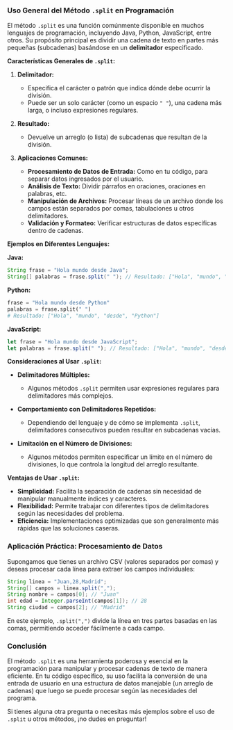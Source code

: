 ### **Uso General del Método `.split` en Programación**

El método `.split` es una función comúnmente disponible en muchos lenguajes de programación, incluyendo Java, Python, JavaScript, entre otros. Su propósito principal es dividir una cadena de texto en partes más pequeñas (subcadenas) basándose en un **delimitador** especificado.

**Características Generales de `.split`:**

1. **Delimitador:**
    
    - Especifica el carácter o patrón que indica dónde debe ocurrir la división.
    - Puede ser un solo carácter (como un espacio `" "`), una cadena más larga, o incluso expresiones regulares.
2. **Resultado:**
    
    - Devuelve un arreglo (o lista) de subcadenas que resultan de la división.
3. **Aplicaciones Comunes:**
    
    - **Procesamiento de Datos de Entrada:** Como en tu código, para separar datos ingresados por el usuario.
    - **Análisis de Texto:** Dividir párrafos en oraciones, oraciones en palabras, etc.
    - **Manipulación de Archivos:** Procesar líneas de un archivo donde los campos están separados por comas, tabulaciones u otros delimitadores.
    - **Validación y Formateo:** Verificar estructuras de datos específicas dentro de cadenas.

**Ejemplos en Diferentes Lenguajes:**

 **Java:**

```java
String frase = "Hola mundo desde Java"; 
String[] palabras = frase.split(" "); // Resultado: ["Hola", "mundo", "desde", "Java"]
```

**Python:**

```python
frase = "Hola mundo desde Python"
palabras = frase.split(" ")
# Resultado: ["Hola", "mundo", "desde", "Python"]
```

 **JavaScript:**

```javascript
let frase = "Hola mundo desde JavaScript"; 
let palabras = frase.split(" "); // Resultado: ["Hola", "mundo", "desde", "JavaScript"]
```

**Consideraciones al Usar `.split`:**

- **Delimitadores Múltiples:**
    
    - Algunos métodos `.split` permiten usar expresiones regulares para delimitadores más complejos.
- **Comportamiento con Delimitadores Repetidos:**
    
    - Dependiendo del lenguaje y de cómo se implementa `.split`, delimitadores consecutivos pueden resultar en subcadenas vacías.
- **Limitación en el Número de Divisiones:**
    
    - Algunos métodos permiten especificar un límite en el número de divisiones, lo que controla la longitud del arreglo resultante.

**Ventajas de Usar `.split`:**

- **Simplicidad:** Facilita la separación de cadenas sin necesidad de manipular manualmente índices y caracteres.
- **Flexibilidad:** Permite trabajar con diferentes tipos de delimitadores según las necesidades del problema.
- **Eficiencia:** Implementaciones optimizadas que son generalmente más rápidas que las soluciones caseras.
### **Aplicación Práctica: Procesamiento de Datos**

Supongamos que tienes un archivo CSV (valores separados por comas) y deseas procesar cada línea para extraer los campos individuales:

```java
String linea = "Juan,28,Madrid"; 
String[] campos = linea.split(","); 
String nombre = campos[0]; // "Juan" 
int edad = Integer.parseInt(campos[1]); // 28 
String ciudad = campos[2]; // "Madrid"
```

En este ejemplo, `.split(",")` divide la línea en tres partes basadas en las comas, permitiendo acceder fácilmente a cada campo.
### **Conclusión**

El método `.split` es una herramienta poderosa y esencial en la programación para manipular y procesar cadenas de texto de manera eficiente. En tu código específico, su uso facilita la conversión de una entrada de usuario en una estructura de datos manejable (un arreglo de cadenas) que luego se puede procesar según las necesidades del programa.

Si tienes alguna otra pregunta o necesitas más ejemplos sobre el uso de `.split` u otros métodos, ¡no dudes en preguntar!